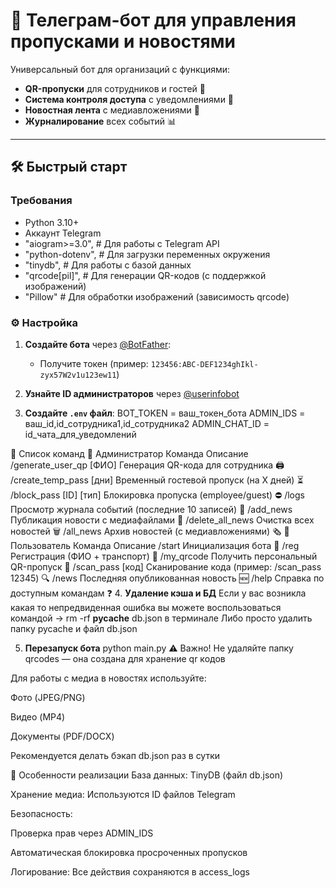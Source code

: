 # 🚀 Телеграм-бот для управления пропусками и новостями

Универсальный бот для организаций с функциями:
- **QR-пропуски** для сотрудников и гостей 📇
- **Система контроля доступа** с уведомлениями 🔐
- **Новостная лента** с медиавложениями 📰
- **Журналирование** всех событий 📊

---

## 🛠️ Быстрый старт

### Требования
- Python 3.10+
- Аккаунт Telegram
- "aiogram>=3.0",     # Для работы с Telegram API
- "python-dotenv",    # Для загрузки переменных окружения
- "tinydb",           # Для работы с базой данных
- "qrcode[pil]",      # Для генерации QR-кодов (с поддержкой изображений)
- "Pillow"            # Для обработки изображений (зависимость qrcode)

### ⚙️ Настройка
1. **Создайте бота** через [@BotFather](https://t.me/BotFather):
   - Получите токен (пример: `123456:ABC-DEF1234ghIkl-zyx57W2v1u123ew11`)

2. **Узнайте ID администраторов** через [@userinfobot](https://t.me/userinfobot)

3. **Создайте `.env` файл**:
   BOT_TOKEN = ваш_токен_бота
   ADMIN_IDS = ваш_id,id_сотрудника1,id_сотрудника2
   ADMIN_CHAT_ID = id_чата_для_уведомлений

📜 Список команд
👑 Администратор
Команда	Описание
/generate_user_qр [ФИО]	Генерация QR-кода для сотрудника 🖨️
/create_temp_pass [дни]	Временный гостевой пропуск (на X дней) ⏳
/block_pass [ID] [тип]	Блокировка пропуска (employee/guest) ⛔
/logs	Просмотр журнала событий (последние 10 записей) 📜
/add_news	Публикация новости с медиафайлами 📢
/delete_all_news	Очистка всех новостей 🗑️
/all_news	Архив новостей (с медиавложениями) 🗞️
👤 Пользователь
Команда	Описание
/start	Инициализация бота 🏁
/reg	Регистрация (ФИО + транспорт) 📝
/my_qrcode	Получить персональный QR-пропуск 📲
/scan_pass [код]	Сканирование кода (пример: /scan_pass 12345) 🔍
/news	Последняя опубликованная новость 🆕
/help	Справка по доступным командам ❓
4.  **Удаление кэша и БД**
Если у вас возникла какая то непредвиденная ошибка вы можете воспользоваться командой -> rm -rf __pycache__ db.json в терминале
Либо просто удалить папку pycache и файл db.json

5. **Перезапуск бота**
python main.py
⚠️ Важно!
Не удаляйте папку qrcodes — она создана для хранение qr кодов

Для работы с медиа в новостях используйте:

Фото (JPEG/PNG)

Видео (MP4)

Документы (PDF/DOCX)

Рекомендуется делать бэкап db.json раз в сутки

📌 Особенности реализации
База данных: TinyDB (файл db.json)

Хранение медиа: Используются ID файлов Telegram

Безопасность:

Проверка прав через ADMIN_IDS

Автоматическая блокировка просроченных пропусков

Логирование: Все действия сохраняются в access_logs